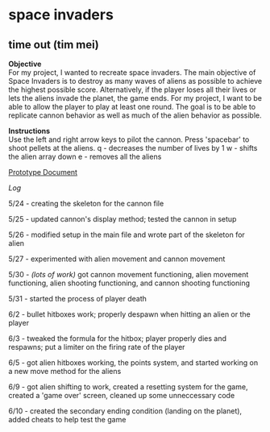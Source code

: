 # space invaders

## time out (tim mei)

**Objective**   
For my project, I wanted to recreate space invaders. The main objective of Space Invaders is to destroy as many waves of aliens as possible to achieve the highest possible score. Alternatively, if the player loses all their lives or lets the aliens invade the planet, the game ends. For my project, I want to be able to allow the player to play at least one round. The goal is to be able to replicate cannon behavior as well as much of the alien behavior as possible. 

**Instructions**   
Use the left and right arrow keys to pilot the cannon. Press 'spacebar' to shoot pellets at the aliens.
q - decreases the number of lives by 1
w - shifts the alien array down 
e - removes all the aliens 

[Prototype Document](https://docs.google.com/document/d/11_JpabYqUISPBUm-nMWko9OeEPJgHzp7g-6x7ChPbeA/edit?usp=sharing)

*Log*

5/24 - creating the skeleton for the cannon file

5/25 - updated cannon's display method; tested the cannon in setup

5/26 - modified setup in the main file and wrote part of the skeleton for alien

5/27 - experimented with alien movement and cannon movement

5/30 - *(lots of work)* got cannon movement functioning, alien movement functioning, alien shooting functioning, and cannon shooting functioning

5/31 - started the process of player death

6/2  - bullet hitboxes work; properly despawn when hitting an alien or the player

6/3  - tweaked the formula for the hitbox; player properly dies and respawns; put a limiter on the firing rate of the player

6/5  - got alien hitboxes working, the points system, and started working on a new move method for the aliens

6/9  - got alien shifting to work, created a resetting system for the game, created a 'game over' screen, cleaned up 
some unneccessary code

6/10 - created the secondary ending condition (landing on the planet), added cheats to help test the game


